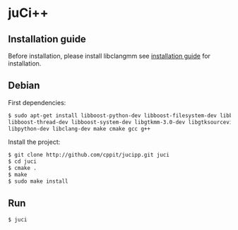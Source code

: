 # juCi++
## Installation guide ##
Before installation, please install libclangmm see [installation guide](http://github.com/cppit/libclangmm/blob/master/docs/install.md) for installation.
## Debian
First dependencies:
```sh
$ sudo apt-get install libboost-python-dev libboost-filesystem-dev libboost-log-dev libboost-test-dev 
libboost-thread-dev libboost-system-dev libgtkmm-3.0-dev libgtksourceview2.0-dev libgtksourceviewmm-3.0-dev
libpython-dev libclang-dev make cmake gcc g++
```
Install the project:
```sh
$ git clone http://github.com/cppit/jucipp.git juci
$ cd juci
$ cmake .
$ make
$ sudo make install
```
## Run
```sh
$ juci
```
